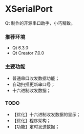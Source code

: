 # XSerialPort

Qt 制作的开源串口助手，小巧精致。

### 推荐环境

- Qt 6.3.0
- Qt Creator 7.0.0

### 主要功能

- 普通串口收发数据功能；
- 自动扫描更新串口号；
- 十六进制收发数据；

### TODO

- 【优化】十六进制收发数据的显示；
- 【优化】程序架构；
- 【功能】定时发送数据；
